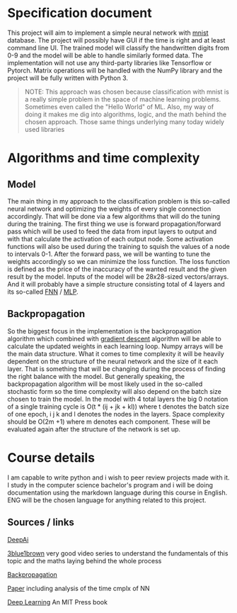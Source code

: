 
# Specification document

This project will aim to implement a simple neural network with [mnist](http://yann.lecun.com/exdb/mnist/) database. The project will possibly have GUI if the time is right and at least command line UI. The trained model will classify the handwritten digits from 0-9 and the model will be able to handle similarly formed data. The implementation will not use any third-party libraries like Tensorflow or Pytorch. Matrix operations will be handled with the NumPy library and the project will be fully written with Python 3.
> NOTE: This approach was chosen because classification with mnist is a really simple problem in the space of machine learning problems. Sometimes even called the "Hello World" of ML. Also, my way of doing it makes me dig into algorithms, logic, and the math behind the chosen approach. Those same things underlying many today widely used libraries
# Algorithms and time complexity
## Model
The main thing in my approach to the classification problem is this so-called neural network and optimizing the weights of every single connection accordingly. That will be done via a few algorithms that will do the tuning during the training. The first thing we use is forward propagation/forward pass which will be used to feed the data from input layers to output and with that calculate the activation of each output node. Some activation functions will also be used during the training to squish the values of a node to intervals 0-1. After the forward pass, we will be wanting to tune the weights accordingly so we can minimize the loss function. The loss function is defined as the price of the inaccuracy of the wanted result and the given result by the model. Inputs of the model will be 28x28-sized vectors/arrays. And it will probably have a simple structure consisting total of 4 layers and its so-called [FNN](https://en.wikipedia.org/wiki/Feedforward_neural_network) / [MLP](https://en.wikipedia.org/wiki/Multilayer_perceptron).
## Backpropagation
So the biggest focus in the implementation is the backpropagation algorithm which combined with [gradient descent](https://en.wikipedia.org/wiki/Gradient_descent) algorithm will be able to calculate the updated weights in each learning loop. Numpy arrays will be the main data structure. What it comes to time complexity it will be heavily dependent on the structure of the neural network and the size of it each layer. That is something that will be changing during the process of finding the right balance with the model. But generally speaking, the backpropagation algorithm will be most likely used in the so-called stochastic form so the time complexity will also depend on the batch size chosen to train the model. In the model with 4 total layers the big 0 notation of a single training cycle is O(t * (ij + jk + kl)) where t denotes the batch size of one epoch, i j k and l denotes the nodes in the layers. Space complexity should be O(2m +1) where m denotes each component. These will be evaluated again after the structure of the network is set up.    

# Course details

I am capable to write python and i wish to peer review projects made with it. I study in the computer science bachelor's program and i will be doing documentation using the markdown language during this course in English. ENG will be the chosen language for anything related to this project.

## Sources / links
[DeepAi](https://deepai.org/machine-learning-glossary-and-terms/feed-forward-neural-network)

[3blue1brown](https://www.youtube.com/playlist?list=PLZHQObOWTQDNU6R1_67000Dx_ZCJB-3pi) very good video series to understand the fundamentals of this topic and the maths laying behind the whole process

[Backpropagation](https://en.wikipedia.org/wiki/Backpropagation) 

[Paper](https://arxiv.org/abs/1810.03218) including analysis of the time cmplx of NN

[Deep Learning](https://www.deeplearningbook.org/) An MIT Press book
